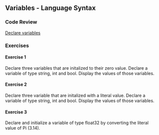 ## Variables - Language Syntax

### Code Review

[Declare variables](../example1/example1.go)

### Exercises

#### Exercise 1
Declare three variables that are initalized to their zero value. Declare a variable of type string, int and bool. Display the values of those variables.

#### Exercise 2
Declare three variable that are initalized with a literal value. Declare a variable of type string, int and bool. Display the values of those variables.

#### Exercise 3
Declare and initialize a variable of type float32 by converting the literal value of Pi (3.14).